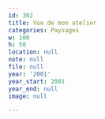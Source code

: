 ```yaml
---
id: 302
title: Vue de mon atelier
categories: Paysages
w: 100
h: 50
location: null
note: null
file: null
year: '2001'
year_start: 2001
year_end: null
image: null

---
```

